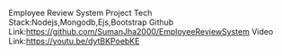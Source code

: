 Employee Review System Project
Tech Stack:Nodejs,Mongodb,Ejs,Bootstrap
Github Link:https://github.com/SumanJha2000/EmployeeReviewSystem
Video Link:https://youtu.be/dytBKPoebKE
